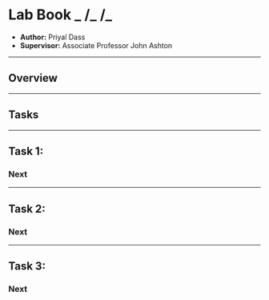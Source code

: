 # Lab Book _ /_ /_
- **Author:** Priyal Dass
- **Supervisor:** Associate Professor John Ashton
------------------------------------------------------------------
## Overview


------------------------------------------------------------------
## Tasks


------------------------------------------------------------------
## Task 1: 

### Next

------------------------------------------------------------------
## Task 2:

### Next

------------------------------------------------------------------
## Task 3:

### Next
